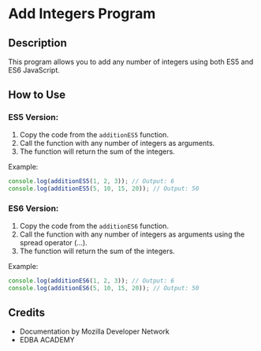 
# Add Integers Program

## Description
This program allows you to add any number of integers using both ES5 and ES6 JavaScript.

## How to Use

### ES5 Version:
1. Copy the code from the `additionES5` function.
2. Call the function with any number of integers as arguments.
3. The function will return the sum of the integers.

Example:
```javascript
console.log(additionES5(1, 2, 3)); // Output: 6
console.log(additionES5(5, 10, 15, 20)); // Output: 50
```

### ES6 Version:
1. Copy the code from the `additionES6` function.
2. Call the function with any number of integers as arguments using the spread operator (...).
3. The function will return the sum of the integers.

Example:
```javascript
console.log(additionES6(1, 2, 3)); // Output: 6
console.log(additionES6(5, 10, 15, 20)); // Output: 50
```

## Credits
- Documentation by Mozilla Developer Network
- EDBA ACADEMY
